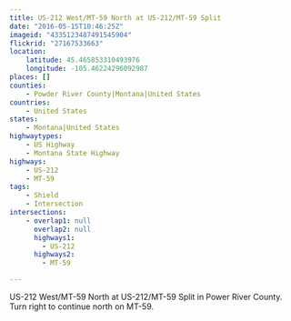 ```yaml
---
title: US-212 West/MT-59 North at US-212/MT-59 Split
date: "2016-05-15T10:46:25Z"
imageid: "4335123487491545904"
flickrid: "27167533663"
location:
    latitude: 45.465853310493976
    longitude: -105.46224296092987
places: []
counties:
    - Powder River County|Montana|United States
countries:
    - United States
states:
    - Montana|United States
highwaytypes:
    - US Highway
    - Montana State Highway
highways:
    - US-212
    - MT-59
tags:
    - Shield
    - Intersection
intersections:
    - overlap1: null
      overlap2: null
      highways1:
        - US-212
      highways2:
        - MT-59

---
```

US-212 West/MT-59 North at US-212/MT-59 Split in Power River County.  Turn right to continue north on MT-59.